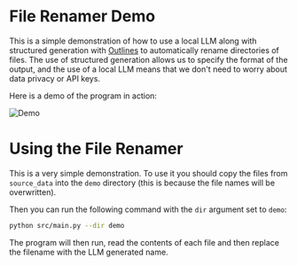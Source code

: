 # File Renamer Demo

This is a simple demonstration of how to use a local LLM along with structured generation with [Outlines](https://github.com/dottxt-ai/outlines) to automatically rename directories of files. The use of structured generation allows us to specify the format of the output, and the use of a local LLM means that we don't need to worry about data privacy or API keys.

Here is a demo of the program in action:

![Demo](demo.gif)

# Using the File Renamer

This is a very simple demonstration. To use it you should copy the files from `source_data` into the `demo` directory (this is because the file names will be overwritten).

Then you can run the following command with the `dir` argument set to `demo`:

```bash
python src/main.py --dir demo
```

The program will then run, read the contents of each file and then replace the filename with the LLM generated name.